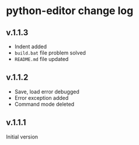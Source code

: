 # python-editor change log

## v.1.1.3

- Indent added
- `build.bat` file problem solved
- `README.md` file updated

## v.1.1.2

- Save, load error debugged
- Error exception added
- Command mode deleted

## v.1.1.1

Initial version